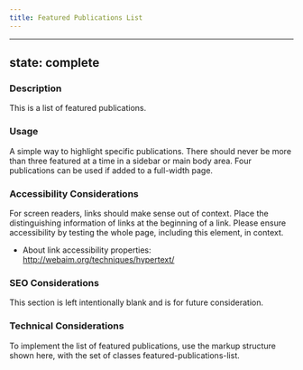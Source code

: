 ```yaml
---
title: Featured Publications List
---
```


---
state: complete
---

### Description
This is a list of featured publications.

### Usage
A simple way to highlight specific publications. There should never be more than three featured at a time in a sidebar or main body area. Four publications can be used if added to a full-width page.

### Accessibility Considerations
For screen readers, links should make sense out of context. Place the distinguishing information of links at the beginning of a link. Please ensure accessibility by testing the whole page, including this element, in context.

* About link accessibility properties: http://webaim.org/techniques/hypertext/

### SEO Considerations
This section is left intentionally blank and is for future consideration.

### Technical Considerations
To implement the list of featured publications, use the markup structure shown here, with the set of classes featured-publications-list.
